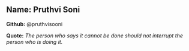 ## Name: Pruthvi Soni

**Github:** @pruthvisooni

**Quote:** _The person who says it cannot be done should not interrupt the person who is doing it._
